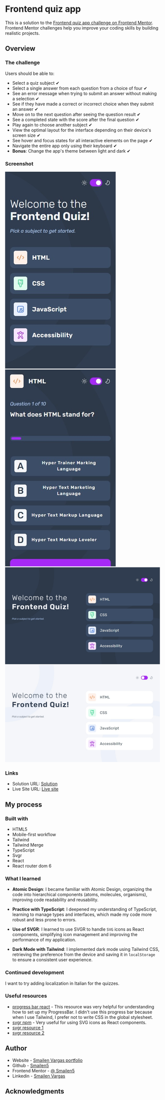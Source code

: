 # Frontend quiz app

This is a solution to the [Frontend quiz app challenge on Frontend Mentor](https://www.frontendmentor.io/challenges/frontend-quiz-app-BE7xkzXQnU). Frontend Mentor challenges help you improve your coding skills by building realistic projects.

## Overview

### The challenge

Users should be able to:

- Select a quiz subject ✔
- Select a single answer from each question from a choice of four ✔
- See an error message when trying to submit an answer without making a selection ✔
- See if they have made a correct or incorrect choice when they submit an answer ✔
- Move on to the next question after seeing the question result ✔
- See a completed state with the score after the final question ✔
- Play again to choose another subject ✔
- View the optimal layout for the interface depending on their device's screen size ✔
- See hover and focus states for all interactive elements on the page ✔
- Navigate the entire app only using their keyboard ✔
- **Bonus**: Change the app's theme between light and dark ✔

### Screenshot

![smartphone](./screenshot/smartphone.jpeg)
![smartphone](./screenshot/smartphone%20quiz.jpeg)
![desktop](./screenshot/desktop%20dark.jpeg)
![desktop](./screenshot/desktop%20ligth.jpeg)

### Links

- Solution URL: [Solution](https://github.com/Smailen5/Frontend-Mentor-Challenge/tree/main/packages/frontend-quiz-app)
- Live Site URL: [Live site](https://bejewelled-creponne-01b996.netlify.app/)

## My process

### Built with

- HTML5
- Mobile-first workflow
- Tailwind
- Tailwind Merge
- TypeScript
- Svgr
- React
- React router dom 6

### What I learned

- **Atomic Design**: I became familiar with Atomic Design, organizing the code into hierarchical components (atoms, molecules, organisms), improving code readability and reusability.

- **Practice with TypeScript**: I deepened my understanding of TypeScript, learning to manage types and interfaces, which made my code more robust and less prone to errors.

- **Use of SVGR**: I learned to use SVGR to handle `SVG` icons as React components, simplifying icon management and improving the performance of my application.

- **Dark Mode with Tailwind**: I implemented dark mode using Tailwind CSS, retrieving the preference from the device and saving it in `localStorage` to ensure a consistent user experience.

### Continued development

I want to try adding localization in Italian for the quizzes.

### Useful resources

- [progress bar react](https://react.dev/reference/react-dom/components/progress) - This resource was very helpful for understanding how to set up my ProgressBar. I didn't use this progress bar because when I use Tailwind, I prefer not to write CSS in the global stylesheet.
- [svgr npm](https://www.npmjs.com/package/vite-plugin-svgr) - Very useful for using SVG icons as React components.
- [svgr resource 1](https://medium.com/@praizjosh/how-to-import-svg-files-as-react-components-in-vite-97d6e1f2c046)
- [svgr resource 2](https://stackoverflow.com/questions/77280652/vite-plugin-svgr-does-not-working-in-vite-react-and-TypeScript)

## Author

- Website - [Smailen Vargas portfolio](https://smailenvargas.com/)
- Github - [Smailen5](https://github.com/Smailen5)
- Frontend Mentor - [@ Smailen5](https://www.frontendmentor.io/profile/Smailen5)
- Linkedin - [Smailen Vargas](https://www.linkedin.com/in/smailen-vargas/)

## Acknowledgments
